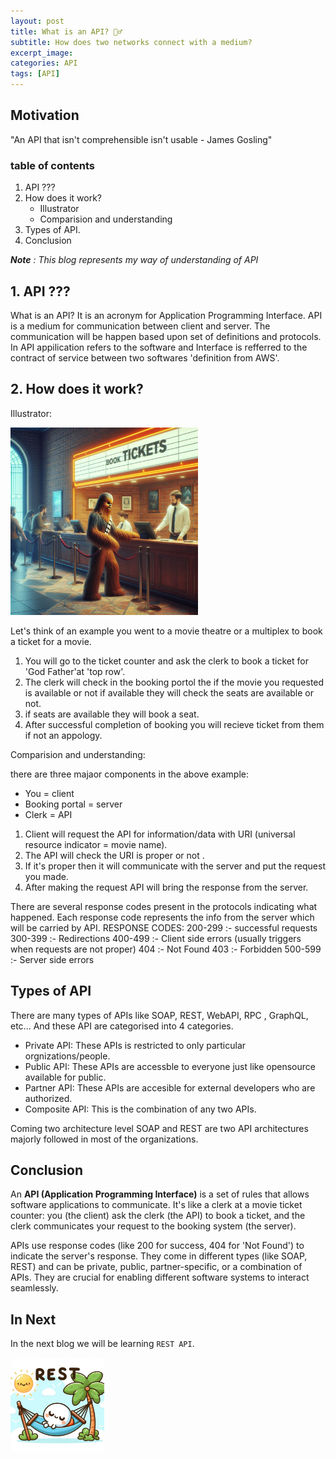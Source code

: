 ```yaml
---
layout: post
title: What is an API? 🤷‍♂️
subtitle: How does two networks connect with a medium?
excerpt_image: 
categories: API
tags: [API]
---
```


## Motivation
"An API that isn't comprehensible isn't usable - James Gosling"

### table of contents
1. API ???
2. How does it work?
    - Illustrator
    - Comparision and understanding
3. Types of API.
4. Conclusion

<i><b>Note</b> : This blog represents my way of understanding of API</i>

## 1. API ???

What is an API? It is an acronym for Application Programming Interface. API is a medium for communication between client and server. The communication will be happen based upon set of definitions and protocols.
In API appilication refers to the software and Interface is refferred to the contract of service between two softwares 'definition from AWS'. 

## 2. How does it work?

Illustrator: 

<img src="/images/API_Ex.jpg" height="300px" width="300px">

Let's think of an example you went to a movie theatre or a multiplex to book a ticket for a movie.
1. You will go to the ticket counter and ask the clerk to book a ticket for 'God Father'at 'top row'.
2. The clerk will check in the booking portol the if the movie you requested is available or not if available they will check the seats are available or not. 
3. if seats are available they will book a seat.
4. After successful completion of booking you will recieve ticket from them if not an appology.

Comparision and understanding:

there are three majaor components in the above example:
- You = client
- Booking portal = server
- Clerk = API

1. Client will request the API for information/data with URI (universal resource indicator = movie name).
2. The API will check the URI is proper or not .
3. If it's proper then it will communicate with the server and put the request you made.
4. After making the request API will bring the response from the server. 

There are several response codes present in the protocols indicating what happened. Each response code represents the info from the server which will be carried by API.
RESPONSE CODES:
      200-299 :- successful requests
      300-399 :- Redirections
      400-499 :- Client side errors (usually triggers when requests are not proper)
      404 :- Not Found
      403 :- Forbidden
      500-599 :- Server side errors

## Types of API

There are many types of APIs like SOAP, REST, WebAPI, RPC , GraphQL, etc... And these API are categorised into 4 categories.
- Private API: These APIs is restricted to only particular orgnizations/people.
- Public API: These APIs are accessble to everyone just like opensource available for public.
- Partner API: These APIs are accesible for external developers who are authorized.
- Composite API: This is the combination of any two APIs.

Coming two architecture level SOAP and REST are two API architectures majorly followed in most of the organizations.

## Conclusion

An **API (Application Programming Interface)** is a set of rules that allows software applications to communicate. It's like a clerk at a movie ticket counter: you (the client) ask the clerk (the API) to book a ticket, and the clerk communicates your request to the booking system (the server). 

APIs use response codes (like 200 for success, 404 for 'Not Found') to indicate the server's response. They come in different types (like SOAP, REST) and can be private, public, partner-specific, or a combination of APIs. They are crucial for enabling different software systems to interact seamlessly.

## In Next
In the next blog we will be learning `REST API`.
<div style="align:center;">
    <img src="/images/API_REST.jpg" width="150px" height="150px" alt="">
</div>
